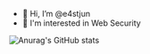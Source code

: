 - 👋 Hi, I’m @e4stjun
- 👀 I'm interested in Web Security

![Anurag's GitHub stats](https://github-readme-stats.vercel.app/api?username=e4stjun&show_icons=true&theme=radical)
<!---
e4stjun/e4stjun is a ✨ special ✨ repository because its `README.md` (this file) appears on your GitHub profile.
You can click the Preview link to take a look at your changes.
--->
